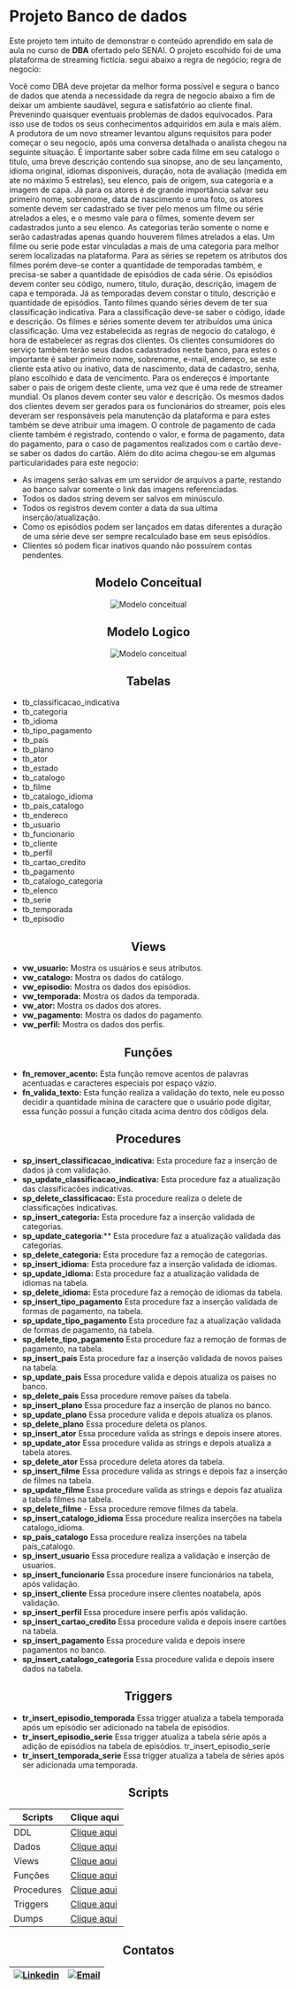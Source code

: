 # Projeto Banco de dados

Este projeto tem intuito de demonstrar o conteúdo aprendido em sala de aula no curso de **DBA** ofertado pelo SENAI. O projeto escolhido foi de uma plataforma de streaming fictícia. segui abaixo a regra de negócio;
regra de negocio:

Você como DBA deve projetar da melhor forma possível e segura o banco de dados que atenda a necessidade da regra de negocio abaixo a fim de deixar um ambiente saudável, segura e satisfatório ao cliente final. Prevenindo quaisquer eventuais problemas de dados equivocados. Para isso use de todos os seus conhecimentos adquiridos em aula e mais além. 
A produtora de um novo streamer levantou alguns requisitos para poder começar o seu negocio, após uma conversa detalhada o analista chegou na seguinte situação. É importante saber sobre cada filme em seu catalogo o titulo, uma breve descrição contendo sua sinopse, ano de seu lançamento, idioma original, idiomas disponíveis, duração, nota de avaliação (medida em ate no máximo 5 estrelas), seu elenco, pais de origem, sua categoria e a imagem de capa. Já para os atores é de grande importância salvar seu primeiro nome, sobrenome, data de nascimento e uma foto, os atores somente devem ser cadastrado se tiver pelo menos um filme ou série atrelados a eles, e o mesmo vale para o filmes, somente devem ser cadastrados junto a seu elenco. As categorias terão somente o nome e serão cadastradas apenas quando houverem filmes atrelados a elas. Um filme ou serie pode estar vinculadas a mais de uma categoria para melhor serem localizadas na plataforma. Para as séries se repetem os atributos dos filmes porém deve-se conter a quantidade de temporadas também, e precisa-se saber a quantidade de episódios de cada série. Os episódios devem conter seu código, numero, titulo, duração, descrição, imagem de capa e temporada. Já as temporadas devem constar o titulo, descrição e quantidade de episódios. Tanto filmes quando séries devem de ter sua classificação indicativa. Para a classificação deve-se saber o código, idade e descrição. Os filmes e séries somente devem ter atribuídos uma única classificação.
Uma vez estabelecida as regras de negocio do catalogo, é hora de estabelecer as regras dos clientes. 
Os clientes consumidores do serviço também terão seus dados cadastrados neste banco, para estes o importante é saber primeiro nome, sobrenome, e-mail, endereço, se este cliente esta ativo ou inativo, data de nascimento, data de cadastro, senha, plano escolhido e data de vencimento. Para os endereços é importante saber o pais de origem deste cliente, uma vez que é uma rede de streamer mundial. Os planos devem conter seu valor e descrição. Os mesmos dados dos clientes devem ser gerados para os funcionários do streamer, pois eles deveram ser responsáveis pela manutenção da plataforma e para estes também se deve atribuir uma imagem. O controle de pagamento de cada cliente também é registrado, contendo o valor, e forma de pagamento, data do pagamento, para o caso de pagamentos realizados com o cartão deve-se saber os dados do cartão. 
Além do dito acima chegou-se em algumas particularidades para este negocio: 
 - As imagens serão salvas em um servidor de arquivos a parte, restando ao banco salvar somente o link das imagens referenciadas. 
 - Todos os dados string devem ser salvos em minúsculo. 
- Todos os registros devem conter a data da sua ultima inserção/atualização. 
- Como os episódios podem ser lançados em datas diferentes a duração de uma série deve ser sempre recalculado base em seus episódios.
- Clientes só podem ficar inativos quando não possuírem contas pendentes. 


<div align=center>

## Modelo Conceitual
![Modelo conceitual](./img/netflix.png)
</div>

<div align=center>

## Modelo Logico
![Modelo conceitual](./img/logico.png)
</div>

<div align=center>

## Tabelas
</div>

- tb_classificacao_indicativa  
- tb_categoria
- tb_idioma
- tb_tipo_pagamento
- tb_país
- tb_plano
- tb_ator
- tb_estado
- tb_catalogo
- tb_filme
- tb_catalogo_idioma
- tb_pais_catalogo
- tb_endereco
- tb_usuario
- tb_funcionario
- tb_cliente
- tb_perfil
- tb_cartao_credito
- tb_pagamento
- tb_catalogo_categoria
- tb_elenco
- tb_serie  
- tb_temporada
- tb_episodio


<div align=center>

## Views
</div>

- **vw_usuario:** Mostra os usuários e seus atributos.
- **vw_catalogo:** Mostra os dados do catálogo.
- **vw_episodio:** Mostra os dados dos episódios.
- **vw_temporada:** Mostra os dados da temporada.
- **vw_ator:** Mostra os dados dos atores.
- **vw_pagamento:** Mostra os dados do pagamento.
- **vw_perfil:** Mostra os dados dos perfis.

<div align=center>

## Funções
</div>

- **fn_remover_acento:** Esta função remove acentos de palavras acentuadas e caracteres especiais por espaço vázio. 
- **fn_valida_texto:** Esta função realiza a validação do texto, nele eu posso decidir a quantidade mínina de caractere que o usuário pode digitar, essa função possui a função citada acima dentro dos côdigos dela.

<div align=center>

## Procedures
</div>


- **sp_insert_classificacao_indicativa:** Esta procedure faz a inserção de dados já com validação.
- **sp_update_classificacao_indicativa:** Esta procedure faz a atualização das classificacões indicativas.
- **sp_delete_classificacao:** Esta procedure realiza o delete de classificações indicativas.
- **sp_insert_categoria:** Esta procedure faz a inserção validada de categorias.
- **sp_update_categoria**:** Esta procedure faz a atualização validada das categorias.
- **sp_delete_categoria:** Esta procedure faz a remoção de categorias.
- **sp_insert_idioma:** Esta procedure faz a inserção validada de idiomas.
- **sp_update_idioma:** Esta procedure faz a atualização validada de idiomas na tabela.
- **sp_delete_idioma:** Esta procedure faz a remoção de idiomas da tabela.
- **sp_insert_tipo_pagamento** Esta procedure faz a inserção validada de formas de pagamento, na tabela.
- **sp_update_tipo_pagamento** Esta procedure faz a atualização validada de formas de pagamento, na tabela.
- **sp_delete_tipo_pagamento** Esta procedure faz a remoção de formas de pagamento, na tabela.
- **sp_insert_pais** Esta procedure faz a inserção validada de novos países na tabela.
- **sp_update_pais** Essa procedure valida e depois atualiza os países no banco.
- **sp_delete_pais** Essa procedure remove países da tabela.
- **sp_insert_plano** Essa procedure faz a inserção de planos no banco.
- **sp_update_plano** Essa procedure valida e depois atualiza os planos.
- **sp_delete_plano** Essa procedure deleta os planos.
- **sp_insert_ator** Essa procedure valida as strings e depois insere atores.
- **sp_update_ator** Essa procedure valida as strings e depois atualiza a tabela atores.
- **sp_delete_ator** Essa procedure deleta atores da tabela.
- **sp_insert_filme** Essa procedure valida as strings e depois faz a inserção de filmes na tabela.
- **sp_update_filme** Essa procedure valida as strings e depois faz atualiza a tabela filmes na tabela.
- **sp_delete_filme** - Essa procedure remove filmes da tabela.
- **sp_insert_catalogo_idioma** Essa procedure realiza inserções na tabela catalogo_idioma.
- **sp_pais_catalogo**  Essa procedure realiza inserções na tabela pais_catalogo.
- **sp_insert_usuario** Essa procedure realiza a validação e inserção de usuarios.
- **sp_insert_funcionario** Essa procedure insere funcionários na tabela, após validação.
- **sp_insert_cliente** Essa procedure insere clientes noatabela, após validação.
- **sp_insert_perfil** Essa procedure insere perfis após validação.
- **sp_insert_cartao_credito** Essa procedure valida e depois insere cartões na tabela.
- **sp_insert_pagamento**  Essa procedure valida e depois insere pagamentos no banco.
- **sp_insert_catalogo_categoria** Essa procedure valida e depois insere dados na tabela.

<div align=center>

## Triggers
</div>

- **tr_insert_episodio_temporada** Essa trigger atualiza a tabela temporada após um episódio ser adicionado na tabela de episódios.
- **tr_insert_episodio_serie** Essa trigger atualiza a tabela série após a adição de episódios na tabela de episódios.
tr_insert_episodio_serie
- **tr_insert_temporada_serie** Essa trigger atualiza a tabela de séries após ser adicionada uma temporada.


<div align=center>

## Scripts
</div>

|Scripts    |Clique aqui|
|-----------|-----------|
|DDL        |[Clique aqui](./scripts/script_CREATE.sql)|
|Dados      |[Clique aqui](./scripts/script_INSERT.sql)|
|Views      |[Clique aqui](./scripts/viewsprojetofina-finalizado.sql)|
|Funções    |[Clique aqui](./scripts/script_FUNCTION.sql)|
|Procedures |[Clique aqui](./scripts/script_PROCEDURE.sql)|
|Triggers   |[Clique aqui](./scripts/script_TRIGGER.sql)|
|Dumps      |[Clique aqui](./Dumps/DumpFullDb_streaming21062023.sql)|






<div align=center>

## Contatos
</div>


|  [![Linkedin](./img/icons8-linkedin-48.png)](https://www.linkedin.com/in/gabrielsilva-dev/) |[![Email](./img/icons8-email-48.png)](gabrielsilva7988@gmail.com) | 
|-----------|-----------|

</div>

